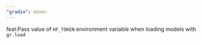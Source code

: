 ```yaml
---
"gradio": minor
---
```


feat:Pass value of `HF_TOKEN` environment variable when loading models with `gr.load`
